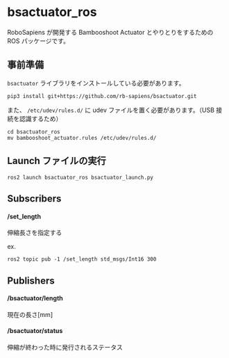 # bsactuator_ros

RoboSapiens が開発する Bambooshoot Actuator とやりとりをするための ROS パッケージです。

## 事前準備

`bsactuator` ライブラリをインストールしている必要があります。

```
pip3 install git+https://github.com/rb-sapiens/bsactuator.git
```

また、 `/etc/udev/rules.d/` に udev ファイルを置く必要があります。（USB 接続を認識するため）

```
cd bsactuator_ros
mv bambooshoot_actuator.rules /etc/udev/rules.d/
```

## Launch ファイルの実行

```
ros2 launch bsactuator_ros bsactuator_launch.py
```

## Subscribers

#### /set_length

伸縮長さを指定する

ex.

```
ros2 topic pub -1 /set_length std_msgs/Int16 300
```

## Publishers

#### /bsactuator/length

現在の長さ[mm]

#### /bsactuator/status

伸縮が終わった時に発行されるステータス
